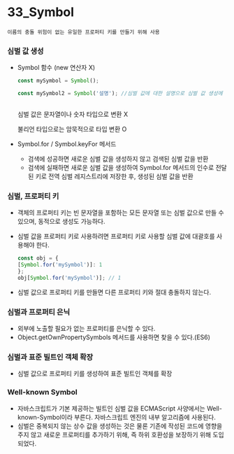 # 33_Symbol

`이름의 충돌 위험이 없는 유일한 프로퍼티 키를 만들기 위해 사용`

### 심벌 값 생성

- Symbol 함수 (new 연산자 X)
    
    ```jsx
    const mySymbol = Symbol();
    
    const mySymbol2 = Symbol('설명'); //심벌 값에 대한 설명으로 심벌 값 생성에 
    																	//어떠한 영향도 주지 않는다.
    ```
    
    심벌 값은 문자열이나 숫자 타입으로 변환 X
    
    불리언 타입으로는 암묵적으로 타입 변환 O
    
- Symbol.for / Symbol.keyFor 메서드
    - 검색에 성공하면 새로운 심벌 값을 생성하지 않고 검색된 심벌 값을 반환
    - 검색에 실패하면 새로운 심벌 값을 생성하여 Symbol.for 메서드의 인수로 전달된 키로 전역 심벌 레지스트리에 저장한 후, 생성된 심벌 값을 반환

### 심벌, 프로퍼티 키

- 객체의 프로퍼티 키는 빈 문자열을 포함하는 모든 문자열 또는 심벌 값으로 만들 수 있으며, 동적으로 생성도 가능하다.
- 심벌 값을 프로퍼티 키로 사용하려면 프로퍼티 키로 사용할 심벌 값에 대괄호를 사용해야 한다.
    
    ```jsx
    const obj = {
    [Symbol.for('mySymbol')]: 1
    };
    obj[Symbol.for('mySymbol')]; // 1
    ```
    
- 심벌 값으로 프로퍼티 키를 만들면 다른 프로퍼티 키와 절대 충돌하지 않는다.

### 심벌과 프로퍼티 은닉

- 외부에 노출할 필요가 없는 프로퍼티를 은닉할 수 있다.
- Object.getOwnPropertySymbols 메서드를 사용하면 찾을 수 있다.(ES6)

### 심벌과 표준 빌트인 객체 확장

- 심벌 값으로 프로퍼티 키를 생성하여 표준 빌트인 객체를 확장

### Well-known Symbol

- 자바스크립트가 기본 제공하는 빌트인 심벌 값을 ECMAScript 사양에서는 Well-known-Symbol이라 부른다. 자바스크립트 엔진의 내부 알고리즘에 사용된다.
- 심벌은 중복되지 않는 상수 값을 생성하는 것은 물론 기존에 작성된 코드에 영향을 주지 않고 새로운 프로퍼티를 추가하기 위해, 즉 하위 호환성을 보장하기 위해 도입되었다.